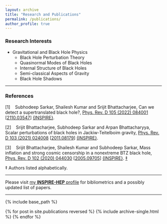 ```yaml
---
layout: archive
title: "Research and Publications"
permalink: /publications/
author_profile: true
---
```


### Research Interests 

* Gravitational and Black Hole Physics
  - Black Hole Perturbation Theory
  - Quasinormal Modes of Black Holes
  - Internal Structure of Black Holes
  - Semi-classical Aspects of Gravity
  - Black Hole Shadows

---
<html lang="en-US" xml:lang="en-US" > 
<head>
<meta  charset="utf-8" /> 
<meta name="generator" content="TeX4ht (https://tug.org/tex4ht/)" /> 
<meta name="viewport" content="width=device-width,initial-scale=1" /> 
<link rel="stylesheet" type="text/css" href="publications.css" /> 
<meta name="src" content="publications.tex" /> 
</head><body 
>
<h3 class="likesectionHead"><a 
 id="x1-1000"></a>References</h3>
<!--l. 2--><p class="noindent" >
   </p><div class="thebibliography">
   <p class="bibitem" ><span class="biblabel">
 [1]<span class="bibsp">&#x00A0;&#x00A0;&#x00A0;</span></span>
   <a 
 id="XSarkar:2021djs"></a><span 
class="cmbx-10">Subhodeep</span>
   <span 
class="cmbx-10">Sarkar</span>,
   Shailesh
   Kumar
   and
   Srijit
   Bhattacharjee,
   <span 
class="cmti-10">Can</span>
   <span 
class="cmti-10">we</span>
   <span 
class="cmti-10">detect</span>
   <span 
class="cmti-10">a</span>
   <span 
class="cmti-10">supertranslated</span>
   <span 
class="cmti-10">black</span>
   <span 
class="cmti-10">hole?</span>,
   <a 
href="https://doi.org/10.1103/PhysRevD.105.084001" ><span 
class="cmti-10">Phys.</span>
   <span 
class="cmti-10">Rev.</span>
   <span 
class="cmti-10">D</span>
   <span 
class="cmbx-10">105</span>
   (2022)
   084001</a>
   [<a 
href="https://arxiv.org/abs/2110.03547" ><span 
class="cmtt-10">2110.03547</span></a>]
   <a 
href="https://inspirehep.net/literature/1940051" ><span 
class="cmsy-10">{</span><span 
class="cmtt-10">INSPIRE</span><span 
class="cmsy-10">}</span></a>.
   </p>
   <p class="bibitem" ><span class="biblabel">
 [2]<span class="bibsp">&#x00A0;&#x00A0;&#x00A0;</span></span>
   <a 
 id="XBhattacharjee:2020nul"></a>Srijit
   Bhattacharjee,
   <span 
class="cmbx-10">Subhodeep</span>
   <span 
class="cmbx-10">Sarkar</span>
   and
   Arpan
   Bhattacharyya,
   <span 
class="cmti-10">Scalar</span>
   <span 
class="cmti-10">perturbations</span>
   <span 
class="cmti-10">of</span>
   <span 
class="cmti-10">black</span>
   <span 
class="cmti-10">holes</span>
   <span 
class="cmti-10">in</span>
   <span 
class="cmti-10">Jackiw-Teitelboim</span>
   <span 
class="cmti-10">gravity</span>,
   <a 
href="https://doi.org/10.1103/PhysRevD.103.024008" ><span 
class="cmti-10">Phys.</span>
   <span 
class="cmti-10">Rev.</span>
   <span 
class="cmti-10">D</span>
   <span 
class="cmbx-10">103</span>
   (2021)
   024008</a>
   [<a 
href="https://arxiv.org/abs/2011.08179" ><span 
class="cmtt-10">2011.08179</span></a>]
   <a 
href="https://inspirehep.net/literature/1830603" ><span 
class="cmsy-10">{</span><span 
class="cmtt-10">INSPIRE</span><span 
class="cmsy-10">}</span></a>.
                                                                                            
                                                                                            
   </p>
   <p class="bibitem" ><span class="biblabel">
 [3]<span class="bibsp">&#x00A0;&#x00A0;&#x00A0;</span></span>
   <a 
 id="XBhattacharjee:2020gbo"></a>Srijit
   Bhattacharjee,
   Shailesh
   Kumar
   and
   <span 
class="cmbx-10">Subhodeep</span>
   <span 
class="cmbx-10">Sarkar</span>,
   <span 
class="cmti-10">Mass</span>
   <span 
class="cmti-10">inflation</span>
   <span 
class="cmti-10">and</span>
   <span 
class="cmti-10">strong</span>
   <span 
class="cmti-10">cosmic</span>
   <span 
class="cmti-10">censorship</span>
   <span 
class="cmti-10">in</span>
   <span 
class="cmti-10">a</span>
   <span 
class="cmti-10">nonextreme</span>
   <span 
class="cmti-10">BTZ</span>
   <span 
class="cmti-10">black</span>
   <span 
class="cmti-10">hole</span>,
   <a 
href="https://doi.org/10.1103/PhysRevD.102.044030" ><span 
class="cmti-10">Phys.</span>
   <span 
class="cmti-10">Rev.</span>
   <span 
class="cmti-10">D</span>
   <span 
class="cmbx-10">102</span>
   (2020)
   044030</a>
   [<a 
href="https://arxiv.org/abs/2005.09705" ><span 
class="cmtt-10">2005.09705</span></a>]
   <a 
href="https://inspirehep.net/literature/1797104" ><span 
class="cmsy-10">{</span><span 
class="cmtt-10">INSPIRE</span><span 
class="cmsy-10">}</span></a>.
   <a 
href="#x1-1000doc"><span id="textcolor1"><span 
class="tcrm-1000">&#8225;</span></span></a>
</p>
   </div>
<!--l. 40--><p class="noindent" ><span id="textcolor2"><span 
class="tcrm-0800">&#8225;</span></span> <span 
class="cmr-8">Authors listed alphabetically.</span> <a 
 id="x1-1000doc"></a>
</p>
    
</body> 
</html>
                                                                                            
---
                                                                                            
Please visit [my **INSPIRE-HEP** profile](https://inspirehep.net/literature?sort=mostrecent&size=25&page=1&q=exactauthor%3A%20S.Sarkar.12&ui-citation-summary=true&ui-exclude-self-citations=true) for bibliometrics and a possibly updated list of papers.
  
---



 {% include base_path %}

 {% for post in site.publications reversed %}
 {% include archive-single.html %}
 {% endfor %}
